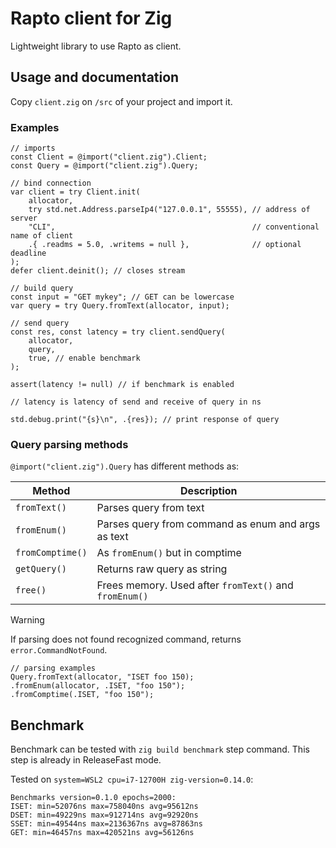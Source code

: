 # Rapto client for Zig

Lightweight library to use Rapto as client.

## Usage and documentation

Copy `client.zig` on `/src` of your project and import it.

### Examples

```zig
// imports
const Client = @import("client.zig").Client;
const Query = @import("client.zig").Query;
```

```zig
// bind connection
var client = try Client.init(
    allocator,
    try std.net.Address.parseIp4("127.0.0.1", 55555), // address of server
    "CLI",                                            // conventional name of client
    .{ .readms = 5.0, .writems = null },              // optional deadline
);
defer client.deinit(); // closes stream
```

```zig
// build query
const input = "GET mykey"; // GET can be lowercase
var query = try Query.fromText(allocator, input);

// send query
const res, const latency = try client.sendQuery(
    allocator,
    query,
    true, // enable benchmark
);

assert(latency != null) // if benchmark is enabled

// latency is latency of send and receive of query in ns

std.debug.print("{s}\n", .{res}); // print response of query
```

### Query parsing methods

`@import("client.zig").Query` has different methods as:

| Method | Description |
|--------|-------------|
| `fromText()` | Parses query from text |
| `fromEnum()` | Parses query from command as enum and args as text |
| `fromComptime()` | As `fromEnum()` but in comptime |
| `getQuery()` | Returns raw query as string |
| `free()` | Frees memory. Used after `fromText()` and `fromEnum()` |

> [!WARNING]
> If parsing does not found recognized command, returns `error.CommandNotFound`.

```zig
// parsing examples
Query.fromText(allocator, "ISET foo 150);
.fromEnum(allocator, .ISET, "foo 150");
.fromComptime(.ISET, "foo 150");
```

## Benchmark

Benchmark can be tested with `zig build benchmark` step command.
This step is already in ReleaseFast mode.

Tested on `system=WSL2 cpu=i7-12700H zig-version=0.14.0`:
```
Benchmarks version=0.1.0 epochs=2000:
ISET: min=52076ns max=758040ns avg=95612ns
DSET: min=49229ns max=912714ns avg=92920ns
SSET: min=49544ns max=2136367ns avg=87863ns
GET: min=46457ns max=420521ns avg=56126ns
```
